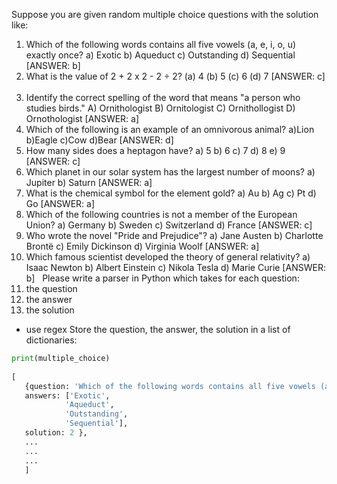 Suppose you are given random multiple choice questions with the solution like:
​
1. Which of the following words contains all five vowels (a, e, i, o, u) exactly once?
   a) Exotic
   b) Aqueduct
   c) Outstanding
   d) Sequential
   [ANSWER: b]
​
2. What is the value of 2 + 2 x 2 - 2 ÷ 2?
   (a) 4
   (b) 5
   (c) 6
   (d) 7
   [ANSWER: c]
​
3. Identify the correct spelling of the word that means "a person who studies birds."
   A) Ornithologist
   B) Ornitologist
   C) Ornithollogist
   D) Ornothologist
   [ANSWER: a]
​
4. Which of the following is an example of an omnivorous animal?
   a)Lion
   b)Eagle
   c)Cow
   d)Bear
   [ANSWER: d]
​
5. How many sides does a heptagon have?
   a) 5
   b) 6
   c) 7
   d) 8
   e) 9
   [ANSWER: c]
​
6. Which planet in our solar system has the largest number of moons?
   a) Jupiter
   b) Saturn
   [ANSWER: a]
​
7. What is the chemical symbol for the element gold?
   a) Au
   b) Ag
   c) Pt
   d) Go
   [ANSWER: a]
​
8. Which of the following countries is not a member of the European Union?
   a) Germany
   b) Sweden
   c) Switzerland
   d) France
   [ANSWER: c]
​
9. Who wrote the novel "Pride and Prejudice"?
   a) Jane Austen
   b) Charlotte Brontë
   c) Emily Dickinson
   d) Virginia Woolf
   [ANSWER: a]
​
10. Which famous scientist developed the theory of general relativity?
    a) Isaac Newton
    b) Albert Einstein
    c) Nikola Tesla
    d) Marie Curie
    [ANSWER: b]
​
​
Please write a parser in Python which takes for each question:
1. the question
2. the answer
3. the solution
​
- use regex
Store the question, the answer, the solution in a list of dictionaries:
​
```python
print(multiple_choice) 
​
[
   {question: 'Which of the following words contains all five vowels (a, e, i, o, u) exactly once?',
   answers: ['Exotic',
            'Aqueduct',
            'Outstanding',
            'Sequential'],
   solution: 2 },
   ...
   ...
   ...
   ]
```